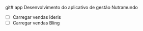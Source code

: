 git# app
Desenvolvimento do aplicativo de gestão Nutramundo

- [ ] Carregar vendas Ideris
- [ ] Carregar vendas Bling
